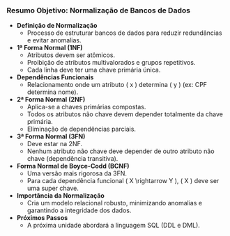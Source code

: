 ### Resumo Objetivo: Normalização de Bancos de Dados

- **Definição de Normalização**
    - Processo de estruturar bancos de dados para reduzir redundâncias e evitar anomalias.
- **1ª Forma Normal (1NF)**
    - Atributos devem ser atômicos.
    - Proibição de atributos multivalorados e grupos repetitivos.
    - Cada linha deve ter uma chave primária única.
- **Dependências Funcionais**
    - Relacionamento onde um atributo \( x \) determina \( y \) (ex: CPF determina nome).
- **2ª Forma Normal (2NF)**
    - Aplica-se a chaves primárias compostas.
    - Todos os atributos não chave devem depender totalmente da chave primária.
    - Eliminação de dependências parciais.
- **3ª Forma Normal (3FN)**
    - Deve estar na 2NF.
    - Nenhum atributo não chave deve depender de outro atributo não chave (dependência transitiva).
- **Forma Normal de Boyce-Codd (BCNF)**
    - Uma versão mais rigorosa da 3FN.
    - Para cada dependência funcional \( X \rightarrow Y \), \( X \) deve ser uma super chave.
- **Importância da Normalização**
    - Cria um modelo relacional robusto, minimizando anomalias e garantindo a integridade dos dados.
- **Próximos Passos**
    - A próxima unidade abordará a linguagem SQL (DDL e DML).